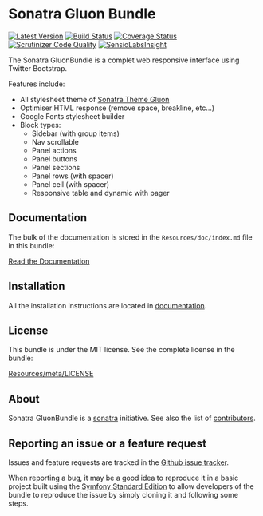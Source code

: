 Sonatra Gluon Bundle
====================

[![Latest Version](https://img.shields.io/packagist/v/sonatra/gluon-bundle.svg)](https://packagist.org/packages/sonatra/gluon-bundle)
[![Build Status](https://img.shields.io/travis/sonatra/SonatraGluonBundle/master.svg)](https://travis-ci.org/sonatra/SonatraGluonBundle)
[![Coverage Status](https://img.shields.io/coveralls/sonatra/SonatraGluonBundle/master.svg)](https://coveralls.io/r/sonatra/SonatraGluonBundle?branch=master)
[![Scrutinizer Code Quality](https://img.shields.io/scrutinizer/g/sonatra/SonatraGluonBundle/master.svg)](https://scrutinizer-ci.com/g/sonatra/SonatraGluonBundle?branch=master)
[![SensioLabsInsight](https://img.shields.io/sensiolabs/i/f0bf3d98-f059-4251-954b-92bc1f4589dc.svg)](https://insight.sensiolabs.com/projects/f0bf3d98-f059-4251-954b-92bc1f4589dc)

The Sonatra GluonBundle is a complet web responsive interface using Twitter Bootstrap.

Features include:

- All stylesheet theme of [Sonatra Theme Gluon](https://github.com/sonatra/sonatra-theme-gluon)
- Optimiser HTML response (remove space, breakline, etc...)
- Google Fonts stylesheet builder
- Block types:
  - Sidebar (with group items)
  - Nav scrollable
  - Panel actions
  - Panel buttons
  - Panel sections
  - Panel rows (with spacer)
  - Panel cell (with spacer)
  - Responsive table and dynamic with pager

Documentation
-------------

The bulk of the documentation is stored in the `Resources/doc/index.md`
file in this bundle:

[Read the Documentation](Resources/doc/index.md)

Installation
------------

All the installation instructions are located in [documentation](Resources/doc/index.md).

License
-------

This bundle is under the MIT license. See the complete license in the bundle:

[Resources/meta/LICENSE](Resources/meta/LICENSE)

About
-----

Sonatra GluonBundle is a [sonatra](https://github.com/sonatra) initiative.
See also the list of [contributors](https://github.com/sonatra/SonatraGluonBundle/contributors).

Reporting an issue or a feature request
---------------------------------------

Issues and feature requests are tracked in the [Github issue tracker](https://github.com/sonatra/SonatraGluonBundle/issues).

When reporting a bug, it may be a good idea to reproduce it in a basic project
built using the [Symfony Standard Edition](https://github.com/symfony/symfony-standard)
to allow developers of the bundle to reproduce the issue by simply cloning it
and following some steps.
